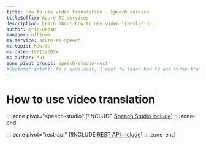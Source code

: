 ```yaml
---
title: How to use video translation - Speech service
titleSuffix: Azure AI services
description: Learn about how to use video translation. 
author: eric-urban
manager: nitinme
ms.service: azure-ai-speech
ms.topic: how-to
ms.date: 10/11/2024
ms.author: eur
zone_pivot_groups: speech-studio-rest
#Customer intent: As a developer, I want to learn how to use video translation.
---
```


# How to use video translation

::: zone pivot="speech-studio"
[!INCLUDE [Speech Studio include](./includes/how-to/video-translation/speech-studio.md)]
::: zone-end

::: zone pivot="rest-api"
[!INCLUDE [REST API include](./includes/how-to/video-translation/rest.md)]
::: zone-end
